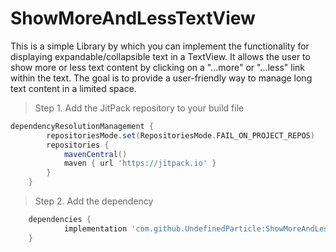 # ShowMoreAndLessTextView
This is a simple Library by which you can implement the functionality for displaying expandable/collapsible text in a TextView. It allows the user to show more or less text content by clicking on a "...more" or "...less" link within the text. The goal is to provide a user-friendly way to manage long text content in a limited space.

> Step 1. Add the JitPack repository to your build file
>
```gradle
dependencyResolutionManagement {
		repositoriesMode.set(RepositoriesMode.FAIL_ON_PROJECT_REPOS)
		repositories {
			mavenCentral()
			maven { url 'https://jitpack.io' }
		}
	}
```

> Step 2. Add the dependency

```gradle
	dependencies {
	        implementation 'com.github.UndefinedParticle:ShowMoreAndLessTextView:1.0.1'
	}
```
